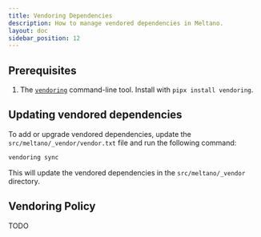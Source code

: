 ```yaml
---
title: Vendoring Dependencies
description: How to manage vendored dependencies in Meltano.
layout: doc
sidebar_position: 12
---
```


## Prerequisites

1. The [`vendoring`][vendoring-cli] command-line tool. Install with `pipx install vendoring`.

## Updating vendored dependencies

To add or upgrade vendored dependencies, update the `src/meltano/_vendor/vendor.txt` file and run the following command:

```bash
vendoring sync
```

This will update the vendored dependencies in the `src/meltano/_vendor` directory.

## Vendoring Policy

TODO

[vendoring-cli]: https://github.com/pradyunsg/vendoring

